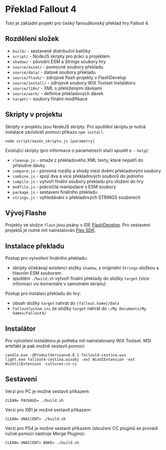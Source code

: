 # Překlad Fallout 4

Toto je základní projekt pro český fanouškovský překlad hry Fallout 4.

## Rozdělení složek

* `build/` - sestavené distribuční balíčky
* `script/` - NodeJS skripty pro práci s projektem
* `shadow/` - původní *ESM* a *Strings* soubory hry
* `source/asset/` - pomocné soubory překladu
* `source/data/` - datové soubory překladu
* `source/flash/` - zdrojové flash projekty v FlashDevelop
* `source/install/` - zdrojové soubory WiX Toolset instalátoru
* `source/l10n/` - XML s přeloženými dávkami
* `source/work/` - definice překladových dávek
* `target/` - soubory finální modifikace

## Skripty v projektu

Skripty v projektu jsou NodeJS skripty. Pro spuštění skriptu je nutná instalace závislostí pomocí příkazu `npm install`.

    node script/nazev_skriptu.js [parametry]

Existující skripty (pro informace o parametrech stačí spustit s `--help`):

 * `cleanup.js` - smaže z překladového XML texty, které nepatří do příslušné dávky
 * `compare.js` - porovná rozdíly a shody mezi dvěmi překladovými soubory
 * `combine.js` - spojí dva a více překladových souborů do jednoho
 * `compile.js` - vytvoří finální soubory překladu pro vložení do hry
 * `modfile.js` - pokročilá manipulace s ESM soubory
 * `package.js` - sestavení finálního překladu
 * `strings.js` - vyhledávání v překladových STRINGS souborech

## Vývoj Flashe

Projekty ve složce `flash` jsou psány v IDE [FlashDevelop](http://www.flashdevelop.org/).
Pro sestavení projektů je nutné mít nainstalován [Flex SDK](http://www.adobe.com/devnet/flex/flex-sdk-download.html).

## Instalace překladu

Postup pro vytvoření finálního překladu:

 * skripty očekávají existenci složky `shadow`, s originální `Strings` složkou a hlavním ESM souborem
 * spuštění `./build.sh` vytvoří finální překlady do složky `target` (více informací viz komentáře v samotném skriptu)

Postup pro instalaci překladu do hry:

 * obsah složky `target` nahrát do `{fallout.home}/Data`
 * `FalloutCustom.ini` ze složky `target` nahrát do `~/My Documents/My Games/Fallout4/`

## Instalátor

Pro vytvoření instalátoru je potřeba mít nainstalovaný WiX Toolset. MSI artefakt je pak možné sestavit pomocí:

    candle.exe -dProductVersion=0.0.1 fallout4-cestina.wxs
    light.exe fallout4-cestina.wixobj -ext WixUIExtension -ext WixUtilExtension -cultures:cs-cz


## Sestavení

Verzi pro PC je možné sestavit příkazem:

    CLEAN= PACKAGE= ./build.sh

Verzi pro XB1 je možné sestavit příkazem:

    CLEAN= UNACCENT= ./build.sh

Verzi pro PS4 je možné sestavit příkazem (sloučení CC pluginů se provádí ručně pomocí nástroje Merge Plugins):

    CLEAN= UNACCENT= BAKE= ./build.sh
